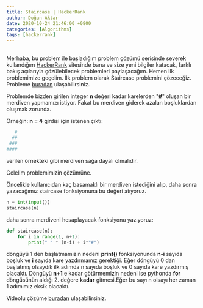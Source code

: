 ```yaml
---
title: Staircase | HackerRank
author: Doğan Aktar
date: 2020-10-24 21:46:00 +0800
categories: [Algorithms]
tags: [hackerrank]
---
```


## 

Merhaba, bu problem ile başladığım problem çözümü serisinde severek kullandığım [HackerRank](https://www.hackerrank.com/dashboard) sitesinde bana ve size yeni bilgiler katacak, farklı bakış açılarıyla çözülebilecek problemleri paylaşacağım. Hemen ilk problemimize geçelim. İlk problem olarak Staircase problemini çözeceğiz. Probleme [buradan](https://www.hackerrank.com/challenges/staircase/problem) ulaşabilirsiniz.

Problemde bizden girilen integer **n** değeri kadar karelerden "**#**" oluşan bir merdiven yapmamızı istiyor. Fakat bu merdiven giderek azalan boşluklardan oluşmak zorunda.

Örneğin: **n = 4** girdisi için istenen çıktı:

```python
   #
  ##
 ###
####
```
verilen örnekteki gibi merdiven sağa dayalı olmalıdır.

Gelelim problemimizin çözümüne.

Öncelikle kullanıcıdan kaç basamaklı bir merdiven istediğini alıp, daha sonra yazacağımız staircase fonksiyonuna bu değeri atıyoruz.
```python
n = int(input())
staircase(n)
```
daha sonra merdiveni hesaplayacak fonksiyonu yazıyoruz:

```python
def staircase(n):
    for i in range(1, n+1):
        print(" " * (n-i) + i*"#")
```
döngüyü 1 den başlatmamızın nedeni **print()** fonksiyonunda **n-i** sayıda boşluk ve **i** sayıda kare yazdırmamız gerektiği. Eğer döngüyü 0 dan başlatmış olsaydık ilk adımda n sayıda boşluk ve 0 sayıda kare yazdırmış olacaktı. Döngüyü **n+1** e kadar götürmemizin nedeni ise pythonda **for** döngüsünün aldığı 2. değere **kadar** gitmesi.Eğer bu sayı n olsayı her zaman 1 adımımız eksik olacaktı.

Videolu çözüme [buradan](https://www.youtube.com/watch?v=6a0Fw7q7Amk&t=2s) ulaşabilirsiniz.
